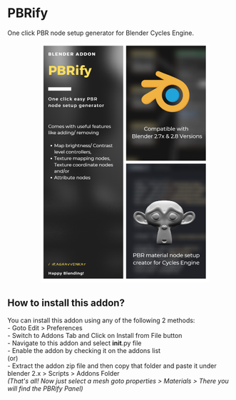 # PBRify

One click PBR node setup generator for Blender Cycles Engine.

&nbsp;&nbsp;&nbsp;&nbsp;&nbsp;&nbsp;&nbsp;&nbsp;&nbsp;&nbsp;&nbsp;&nbsp;&nbsp;&nbsp;&nbsp;&nbsp;&nbsp;&nbsp;
<img src="./resource/readme/broucher.png" width="75%">

## How to install this addon?

You can install this addon using any of the following 2 methods:
<br>
    - Goto Edit > Preferences <br>
    - Switch to Addons Tab and Click on Install from File button <br> 
    - Navigate to this addon and select __init__.py file <br>
    - Enable the addon by checking it on the addons list <br>
(or)  <br>
    - Extract the addon zip file and then copy that folder and paste it under blender 2.x > Scripts > Addons Folder <br>
*(That's all! Now just select a mesh goto properties > Materials > There you will find the PBRify Panel)*
